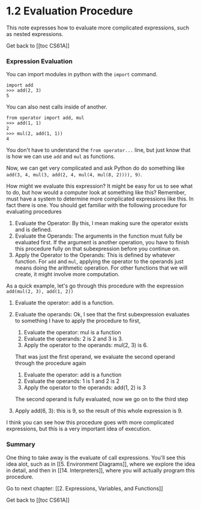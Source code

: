 # 1.2 Evaluation Procedure
This note expresses how to evaluate more complicated expressions, such as nested expressions.

Get back to [[toc CS61A]]

### Expression Evaluation

You can import modules in python with the `import` command. 

```
import add
>>> add(2, 3)
5
```

You can also nest calls inside of another.

```
from operator import add, mul
>>> add(1, 1)
2
>>> mul(2, add(1, 1))
4
```

You don't have to understand the `from operator...` line, but just know that is how we can use `add` and `mul` as functions.

Now, we can get very complicated and ask Python do do something like `add(3, 4, mul(3, add(2, 4, mul(4, mul(8, 2)))), 9)`.

How might we evaluate this expression? It might be easy for us to see what to do, but how would a computer look at something like this? Remember, must have a system to determine more complicated expressions like this. In fact there is one. You should get familiar with the following procedure for evaluating procedures

1. Evaluate the Operator: By this, I mean making sure the operator exists and is defined.
2. Evaluate the Operands: The arguments in the function must fully be evaluated first. If the argument is another operation, you have to finish this procedure fully on that subexpression before you continue on.
3. Apply the Operator to the Operands: This is defined by whatever function. For `add` and `mul`, applying the operator to the operands just means doing the arithmetic operation. For other functions that we will create, it might involve more computation.

As a quick example, let's go through this procedure with the expression 
`add(mul(2, 3), add(1, 2))`

1. Evaluate the operator: add is a function.
2. Evaluate the operands: Ok, I see that the first subexpression evaluates to something I have to apply the procedure to first,
	1. Evaluate the operator: mul is a function
	2. Evaluate the operands: 2 is 2 and 3 is 3. 
	3. Apply the operator to the operands: mul(2, 3) is 6.
	
	That was just the first operand, we evaluate the second operand through the procedure again
	1. Evaluate the operator: add is a function
	2. Evaluate the operands: 1 is 1 and 2 is 2
	3. Apply the operator to the operands: add(1, 2) is 3

	The second operand is fully evaluated, now we go on to the third step
3. Apply add(6, 3): this is 9, so the result of this whole expression is 9.

I think you can see how this procedure goes with more complicated expressions, but this is a very important idea of execution. 

### Summary
One thing to take away is the evaluate of call expressions. You'll see this idea alot, such as in [[5. Environment Diagrams]], where we explore the idea in detail, and then in [[14. Interpreters]], where you will actually program this procedure.

Go to next chapter: [[2. Expressions, Variables, and Functions]]

Get back to [[toc CS61A]]